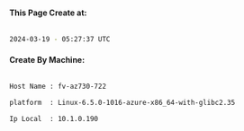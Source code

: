 
   
#### This Page Create at:

```bash

2024-03-19 - 05:27:37 UTC

```

#### Create By Machine:

```bash

Host Name : fv-az730-722

platform  : Linux-6.5.0-1016-azure-x86_64-with-glibc2.35

Ip Local  : 10.1.0.190

```

